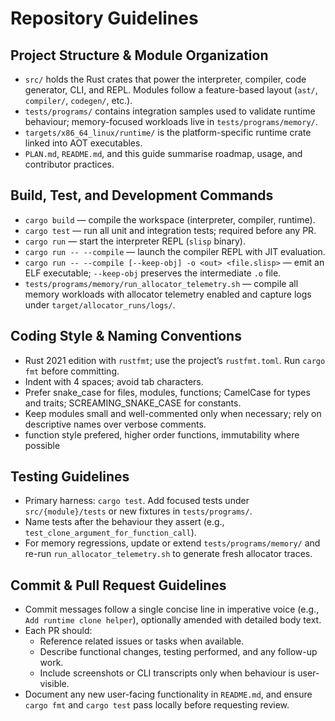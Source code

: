 # Repository Guidelines

## Project Structure & Module Organization
- `src/` holds the Rust crates that power the interpreter, compiler, code generator, CLI, and REPL. Modules follow a feature-based layout (`ast/`, `compiler/`, `codegen/`, etc.).
- `tests/programs/` contains integration samples used to validate runtime behaviour; memory-focused workloads live in `tests/programs/memory/`.
- `targets/x86_64_linux/runtime/` is the platform-specific runtime crate linked into AOT executables.
- `PLAN.md`, `README.md`, and this guide summarise roadmap, usage, and contributor practices.

## Build, Test, and Development Commands
- `cargo build` — compile the workspace (interpreter, compiler, runtime).
- `cargo test` — run all unit and integration tests; required before any PR.
- `cargo run` — start the interpreter REPL (`slisp` binary).
- `cargo run -- --compile` — launch the compiler REPL with JIT evaluation.
- `cargo run -- --compile [--keep-obj] -o <out> <file.slisp>` — emit an ELF executable; `--keep-obj` preserves the intermediate `.o` file.
- `tests/programs/memory/run_allocator_telemetry.sh` — compile all memory workloads with allocator telemetry enabled and capture logs under `target/allocator_runs/logs/`.

## Coding Style & Naming Conventions
- Rust 2021 edition with `rustfmt`; use the project’s `rustfmt.toml`. Run `cargo fmt` before committing.
- Indent with 4 spaces; avoid tab characters.
- Prefer snake_case for files, modules, functions; CamelCase for types and traits; SCREAMING_SNAKE_CASE for constants.
- Keep modules small and well-commented only when necessary; rely on descriptive names over verbose comments.
- function style prefered, higher order functions, immutability where possible

## Testing Guidelines
- Primary harness: `cargo test`. Add focused tests under `src/{module}/tests` or new fixtures in `tests/programs/`.
- Name tests after the behaviour they assert (e.g., `test_clone_argument_for_function_call`).
- For memory regressions, update or extend `tests/programs/memory/` and re-run `run_allocator_telemetry.sh` to generate fresh allocator traces.

## Commit & Pull Request Guidelines
- Commit messages follow a single concise line in imperative voice (e.g., `Add runtime clone helper`), optionally amended with detailed body text.
- Each PR should:
  - Reference related issues or tasks when available.
  - Describe functional changes, testing performed, and any follow-up work.
  - Include screenshots or CLI transcripts only when behaviour is user-visible.
- Document any new user-facing functionality in `README.md`, and ensure `cargo fmt` and `cargo test` pass locally before requesting review.
